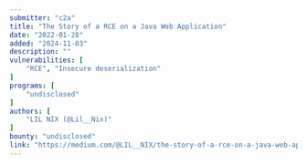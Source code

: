```yaml
---
submitter: "c2a"
title: "The Story of a RCE on a Java Web Application"
date: "2022-01-28"
added: "2024-11-03"
description: ""
vulnerabilities: [
    "RCE", "Insecure deserialization"
]
programs: [
    "undisclosed"
]
authors: [
    "LIL NIX (@Lil__Nix)"
]
bounty: "undisclosed"
link: "https://medium.com/@LIL__NIX/the-story-of-a-rce-on-a-java-web-application-2e400cddcd1e"
---
```




